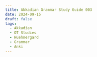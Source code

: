 ```yaml
---
title: Akkadian Grammar Study Guide 003
date: 2024-09-15
draft: false
tags:
  - Akkadian
  - OT Studies
  - Huehnergard
  - Grammar
  - Anki
---
```


<akkadian-toc></akkadian-toc>

<print-section>

</print-section>

